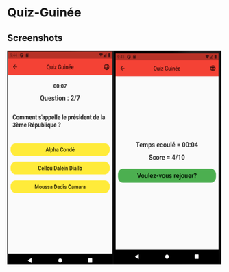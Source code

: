 # Quiz-Guinée

## Screenshots

<img height=500 width=250 src="screenshot/img1.PNG"/><img height=500 width=250 src="screenshot/img2.PNG"/>
